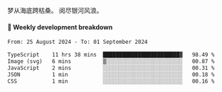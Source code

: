 梦从海底跨枯桑。
阅尽银河风浪。


#### 📝 Weekly development breakdown

<!--START_SECTION:waka-->

```txt
From: 25 August 2024 - To: 01 September 2024

TypeScript    11 hrs 38 mins  ████████████████████████▓   98.49 %
Image (svg)   6 mins          ▒░░░░░░░░░░░░░░░░░░░░░░░░   00.87 %
JavaScript    2 mins          ░░░░░░░░░░░░░░░░░░░░░░░░░   00.31 %
JSON          1 min           ░░░░░░░░░░░░░░░░░░░░░░░░░   00.18 %
CSS           1 min           ░░░░░░░░░░░░░░░░░░░░░░░░░   00.16 %
```

<!--END_SECTION:waka-->



